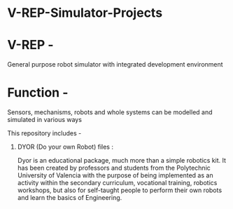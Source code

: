 # V-REP-Simulator-Projects

# V-REP - 
General purpose robot simulator with integrated development environment

# Function - 
Sensors, mechanisms, robots and whole systems can be modelled and simulated in various ways


This repository includes - 

1. DYOR (Do your own Robot) files : 

   Dyor is an educational package, much more than a simple robotics kit. It has been created by professors and students from the Polytechnic University of Valencia with the purpose of      being implemented as an activity within the secondary curriculum, vocational training, robotics workshops, but also for self-taught people to perform their own robots and learn the      basics of Engineering.
